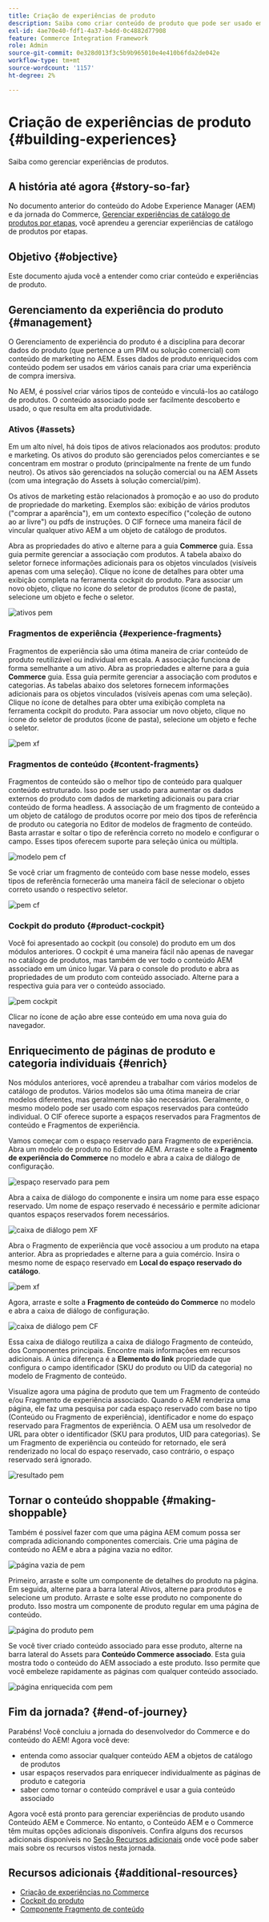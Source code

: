 ```yaml
---
title: Criação de experiências de produto
description: Saiba como criar conteúdo de produto que pode ser usado em vários canais para criar uma experiência de compra imersiva.
exl-id: 4ae70e40-fdf1-4a37-b4dd-0c4882d77908
feature: Commerce Integration Framework
role: Admin
source-git-commit: 0e328d013f3c5b9b965010e4e410b6fda2de042e
workflow-type: tm+mt
source-wordcount: '1157'
ht-degree: 2%

---
```


# Criação de experiências de produto {#building-experiences}

Saiba como gerenciar experiências de produtos.

## A história até agora {#story-so-far}

No documento anterior do conteúdo do Adobe Experience Manager (AEM) e da jornada do Commerce, [Gerenciar experiências de catálogo de produtos por etapas](staged-catalog.md), você aprendeu a gerenciar experiências de catálogo de produtos por etapas.

## Objetivo {#objective}

Este documento ajuda você a entender como criar conteúdo e experiências de produto.

## Gerenciamento da experiência do produto {#management}

O Gerenciamento de experiência do produto é a disciplina para decorar dados do produto (que pertence a um PIM ou solução comercial) com conteúdo de marketing no AEM. Esses dados de produto enriquecidos com conteúdo podem ser usados em vários canais para criar uma experiência de compra imersiva.

No AEM, é possível criar vários tipos de conteúdo e vinculá-los ao catálogo de produtos. O conteúdo associado pode ser facilmente descoberto e usado, o que resulta em alta produtividade.

### Ativos {#assets}

Em um alto nível, há dois tipos de ativos relacionados aos produtos: produto e marketing. Os ativos do produto são gerenciados pelos comerciantes e se concentram em mostrar o produto (principalmente na frente de um fundo neutro). Os ativos são gerenciados na solução comercial ou na AEM Assets (com uma integração do Assets à solução comercial/pim).

Os ativos de marketing estão relacionados à promoção e ao uso do produto de propriedade do marketing. Exemplos são: exibição de vários produtos (&quot;comprar a aparência&quot;), em um contexto específico (&quot;coleção de outono ao ar livre&quot;) ou pdfs de instruções. O CIF fornece uma maneira fácil de vincular qualquer ativo AEM a um objeto de catálogo de produtos.

Abra as propriedades do ativo e alterne para a guia **Commerce** guia. Essa guia permite gerenciar a associação com produtos. A tabela abaixo do seletor fornece informações adicionais para os objetos vinculados (visíveis apenas com uma seleção). Clique no ícone de detalhes para obter uma exibição completa na ferramenta cockpit do produto. Para associar um novo objeto, clique no ícone do seletor de produtos (ícone de pasta), selecione um objeto e feche o seletor.

![ativos pem](assets/pem-assets.png)

### Fragmentos de experiência {#experience-fragments}

Fragmentos de experiência são uma ótima maneira de criar conteúdo de produto reutilizável ou individual em escala. A associação funciona de forma semelhante a um ativo. Abra as propriedades e alterne para a guia **Commerce** guia. Essa guia permite gerenciar a associação com produtos e categorias. As tabelas abaixo dos seletores fornecem informações adicionais para os objetos vinculados (visíveis apenas com uma seleção). Clique no ícone de detalhes para obter uma exibição completa na ferramenta cockpit do produto. Para associar um novo objeto, clique no ícone do seletor de produtos (ícone de pasta), selecione um objeto e feche o seletor.

![pem xf](assets/pem-xf.png)

### Fragmentos de conteúdo {#content-fragments}

Fragmentos de conteúdo são o melhor tipo de conteúdo para qualquer conteúdo estruturado. Isso pode ser usado para aumentar os dados externos do produto com dados de marketing adicionais ou para criar conteúdo de forma headless. A associação de um fragmento de conteúdo a um objeto de catálogo de produtos ocorre por meio dos tipos de referência de produto ou categoria no Editor de modelos de fragmento de conteúdo. Basta arrastar e soltar o tipo de referência correto no modelo e configurar o campo. Esses tipos oferecem suporte para seleção única ou múltipla.

![modelo pem cf](assets/pem-cf-model.png)

Se você criar um fragmento de conteúdo com base nesse modelo, esses tipos de referência fornecerão uma maneira fácil de selecionar o objeto correto usando o respectivo seletor.

![pem cf](assets/pem-cf.png)

### Cockpit do produto {#product-cockpit}

Você foi apresentado ao cockpit (ou console) do produto em um dos módulos anteriores. O cockpit é uma maneira fácil não apenas de navegar no catálogo de produtos, mas também de ver todo o conteúdo AEM associado em um único lugar. Vá para o console do produto e abra as propriedades de um produto com conteúdo associado. Alterne para a respectiva guia para ver o conteúdo associado.

![pem cockpit](assets/pem-cockpit.png)

Clicar no ícone de ação abre esse conteúdo em uma nova guia do navegador.

## Enriquecimento de páginas de produto e categoria individuais {#enrich}

Nos módulos anteriores, você aprendeu a trabalhar com vários modelos de catálogo de produtos. Vários modelos são uma ótima maneira de criar modelos diferentes, mas geralmente não são necessários. Geralmente, o mesmo modelo pode ser usado com espaços reservados para conteúdo individual. O CIF oferece suporte a espaços reservados para Fragmentos de conteúdo e Fragmentos de experiência.

Vamos começar com o espaço reservado para Fragmento de experiência. Abra um modelo de produto no Editor de AEM. Arraste e solte a **Fragmento de experiência do Commerce** no modelo e abra a caixa de diálogo de configuração.

![espaço reservado para pem](assets/pem-placeholder.png)

Abra a caixa de diálogo do componente e insira um nome para esse espaço reservado. Um nome de espaço reservado é necessário e permite adicionar quantos espaços reservados forem necessários.

![caixa de diálogo pem XF](assets/pem-dialog-xf.png)

Abra o Fragmento de experiência que você associou a um produto na etapa anterior. Abra as propriedades e alterne para a guia comércio. Insira o mesmo nome de espaço reservado em **Local do espaço reservado do catálogo**.

![pem xf](assets/pem-xf.png)

Agora, arraste e solte a **Fragmento de conteúdo do Commerce** no modelo e abra a caixa de diálogo de configuração.

![caixa de diálogo pem CF](assets/pem-dialog-cf.png)

Essa caixa de diálogo reutiliza a caixa de diálogo Fragmento de conteúdo, dos Componentes principais. Encontre mais informações em recursos adicionais. A única diferença é a **Elemento do link** propriedade que configura o campo identificador (SKU do produto ou UID da categoria) no modelo de Fragmento de conteúdo.

Visualize agora uma página de produto que tem um Fragmento de conteúdo e/ou Fragmento de experiência associado. Quando o AEM renderiza uma página, ele faz uma pesquisa por cada espaço reservado com base no tipo (Conteúdo ou Fragmento de experiência), identificador e nome do espaço reservado para Fragmentos de experiência. O AEM usa um resolvedor de URL para obter o identificador (SKU para produtos, UID para categorias). Se um Fragmento de experiência ou conteúdo for retornado, ele será renderizado no local do espaço reservado, caso contrário, o espaço reservado será ignorado.

![resultado pem](assets/pem-result.png)

## Tornar o conteúdo shoppable {#making-shoppable}

Também é possível fazer com que uma página AEM comum possa ser comprada adicionando componentes comerciais. Crie uma página de conteúdo no AEM e abra a página vazia no editor.

![página vazia de pem](assets/pem-page-empty.png)

Primeiro, arraste e solte um componente de detalhes do produto na página. Em seguida, alterne para a barra lateral Ativos, alterne para produtos e selecione um produto. Arraste e solte esse produto no componente do produto. Isso mostra um componente de produto regular em uma página de conteúdo.

![página do produto pem](assets/pem-page-product.png)

Se você tiver criado conteúdo associado para esse produto, alterne na barra lateral do Assets para **Conteúdo Commerce associado**. Esta guia mostra todo o conteúdo do AEM associado a este produto. Isso permite que você embeleze rapidamente as páginas com qualquer conteúdo associado.

![página enriquecida com pem](assets/pem-page-enriched.png)

## Fim da jornada? {#end-of-journey}

Parabéns! Você concluiu a jornada do desenvolvedor do Commerce e do conteúdo do AEM! Agora você deve:

* entenda como associar qualquer conteúdo AEM a objetos de catálogo de produtos
* usar espaços reservados para enriquecer individualmente as páginas de produto e categoria
* saber como tornar o conteúdo comprável e usar a guia conteúdo associado

Agora você está pronto para gerenciar experiências de produto usando Conteúdo AEM e Commerce. No entanto, o Conteúdo AEM e o Commerce têm muitas opções adicionais disponíveis. Confira alguns dos recursos adicionais disponíveis no [Seção Recursos adicionais](#additional-resources) onde você pode saber mais sobre os recursos vistos nesta jornada.

## Recursos adicionais {#additional-resources}

* [Criação de experiências no Commerce](/help/commerce-cloud/authoring/authoring-commerce-experiences.md)
* [Cockpit do produto](/help/commerce-cloud/authoring/product-cockpit.md)
* [Componente Fragmento de conteúdo](https://experienceleague.adobe.com/docs/experience-manager-core-components/using/wcm-components/content-fragment-component.html?lang=en)
